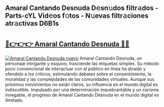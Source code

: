 ## Amaral Cantando Desnuda D𝚎sn𝚞dos filtr𝚊dos - Parts-cYL Vid𝚎os f𝚘tos - N𝚞evas filtr𝚊ciones atr𝚊ctivas D6B1s

# <h2><a href="http://mbczmi.tromn.icu/?c=Amaral+Cantando+Desnuda">🔗👉👉👉 Amaral Cantando Desnuda 🔗🔗</a></h2>

[![Amaral Cantando Desnuda nuevo](https://i.imgur.com/pEAQMta.gif)](http://mbczmi.tromn.icu/?c=Amaral+Cantando+Desnuda)
Amaral Cantando Desnuda, un personaje intrigante y esquivo, trasciende las etiquetas simples. Su método poco convencional de interactuar con el público en línea ha atraído y ofendido a los críticos, estimulando debates sobre el consentimiento, la moralidad y las complejidades de las comunidades virtuales. Aunque sus próximos movimientos no están claros, su influencia en el mundo digital es indiscutible. Impulsado por una determinación inquebrantable y un carisma innegable, el progreso de Amaral Cantando Desnuda en el mundo digital es ilimitado.
